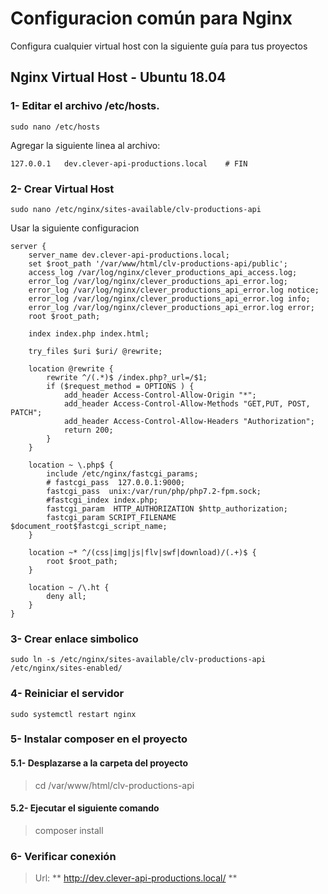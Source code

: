 # Configuracion común para Nginx 

Configura cualquier virtual host con la siguiente guía para tus proyectos

## Nginx Virtual Host - Ubuntu 18.04

### 1- Editar el archivo **/etc/hosts**.

```
sudo nano /etc/hosts
```

Agregar la siguiente linea al archivo:

```
127.0.0.1	dev.clever-api-productions.local	# FIN
```

### 2- Crear Virtual Host

```
sudo nano /etc/nginx/sites-available/clv-productions-api
```

Usar la siguiente configuracion

```
server {
	server_name dev.clever-api-productions.local;
	set $root_path '/var/www/html/clv-productions-api/public';
	access_log /var/log/nginx/clever_productions_api_access.log;
	error_log /var/log/nginx/clever_productions_api_error.log;
	error_log /var/log/nginx/clever_productions_api_error.log notice;
	error_log /var/log/nginx/clever_productions_api_error.log info;
	error_log /var/log/nginx/clever_productions_api_error.log error;
	root $root_path;

	index index.php index.html;

	try_files $uri $uri/ @rewrite;

	location @rewrite {
		rewrite ^/(.*)$ /index.php?_url=/$1;
		if ($request_method = OPTIONS ) {
			add_header Access-Control-Allow-Origin "*";
			add_header Access-Control-Allow-Methods "GET,PUT, POST, PATCH";
			add_header Access-Control-Allow-Headers "Authorization";
			return 200;
	    }
	}

	location ~ \.php$ {
		include /etc/nginx/fastcgi_params;
		# fastcgi_pass  127.0.0.1:9000;
		fastcgi_pass  unix:/var/run/php/php7.2-fpm.sock;
		#fastcgi_index index.php;
		fastcgi_param  HTTP_AUTHORIZATION $http_authorization;
		fastcgi_param SCRIPT_FILENAME $document_root$fastcgi_script_name;
	}

	location ~* ^/(css|img|js|flv|swf|download)/(.+)$ {
		root $root_path;
	}

	location ~ /\.ht {
		deny all;
	}
}
```

### 3- Crear enlace simbolico

```
sudo ln -s /etc/nginx/sites-available/clv-productions-api /etc/nginx/sites-enabled/
```

### 4- Reiniciar el servidor

```
sudo systemctl restart nginx
```

### 5- Instalar composer en el proyecto

#### 5.1- Desplazarse a la carpeta del proyecto 

> cd /var/www/html/clv-productions-api


#### 5.2- Ejecutar el siguiente comando

> composer install

### 6- Verificar conexión

> Url:
  **
  http://dev.clever-api-productions.local/
  **

